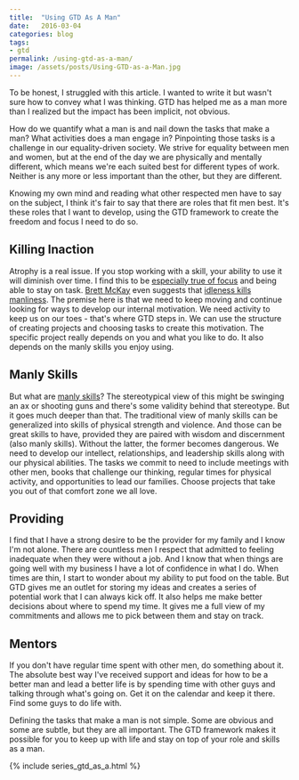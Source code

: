 ```yaml
---
title:  "Using GTD As A Man"
date:   2016-03-04
categories: blog
tags:
- gtd
permalink: /using-gtd-as-a-man/
image: /assets/posts/Using-GTD-as-a-Man.jpg
---
```

To be honest, I struggled with this article. I wanted to write it but wasn't sure how to convey what I was thinking. GTD has helped me as a man more than I realized but the impact has been implicit, not obvious.
<!--more-->

How do we quantify what a man is and nail down the tasks that make a man? What activities does a man engage in? Pinpointing those tasks is a challenge in our equality-driven society. We strive for equality between men and women, but at the end of the day we are physically and mentally different, which means we're each suited best for different types of work. Neither is any more or less important than the other, but they are different.

Knowing my own mind and reading what other respected men have to say on the subject, I think it's fair to say that there are roles that fit men best. It's these roles that I want to develop, using the GTD framework to create the freedom and focus I need to do so. 

## Killing Inaction

Atrophy is a real issue. If you stop working with a skill, your ability to use it will diminish over time. I find this to be [especially true of focus](http://joebuhlig.com/working-the-focus-muscle/) and being able to stay on task. [Brett McKay](http://www.artofmanliness.com) even suggests that [idleness kills manliness](http://www.artofmanliness.com/2016/02/29/idleness-kills-manliness/). The premise here is that we need to keep moving and continue looking for ways to develop our internal motivation. We need activity to keep us on our toes -  that's where GTD steps in. We can use the structure of creating projects and choosing tasks to create this motivation. The specific project really depends on you and what you like to do. It also depends on the manly skills you enjoy using.

## Manly Skills

But what are [manly skills](http://www.orderofman.com/skill-sets/)? The stereotypical view of this might be swinging an ax or shooting guns and there's some validity behind that stereotype. But it goes much deeper than that. The traditional view of manly skills can be generalized into skills of physical strength and violence. And those can be great skills to have, provided they are paired with wisdom and discernment (also manly skills). Without the latter, the former becomes dangerous. We need to develop our intellect, relationships, and leadership skills along with our physical abilities. The  tasks we commit to need to include meetings with other men, books that challenge our thinking, regular times for physical activity, and opportunities to lead our families. Choose projects that take you out of that comfort zone we all love.

## Providing

I find that I have a strong desire to be the provider for my family and I know I'm not alone. There are countless men I respect that admitted to feeling inadequate when they were without a job. And I know that when things are going well with my business I have a lot of confidence in what I do. When times are thin, I start to wonder about my ability to put food on the table. But GTD gives me an outlet for storing my ideas and creates a series of potential work that I can always kick off. It also helps me make better decisions about where to spend my time. It gives me a full view of my commitments and allows me to pick between them and stay on track.

## Mentors

If you don't have regular time spent with other men, do something about it. The absolute best way I've received support and ideas for how to be a better man and lead a better life is by spending time with other guys and talking through what's going on. Get it on the calendar and keep it there. Find some guys to do life with.

Defining the tasks that make a man is not simple. Some are obvious and some are subtle, but they are all important. The GTD framework makes it possible for you to keep up with life and stay on top of your role and skills as a man.

{% include series_gtd_as_a.html %}